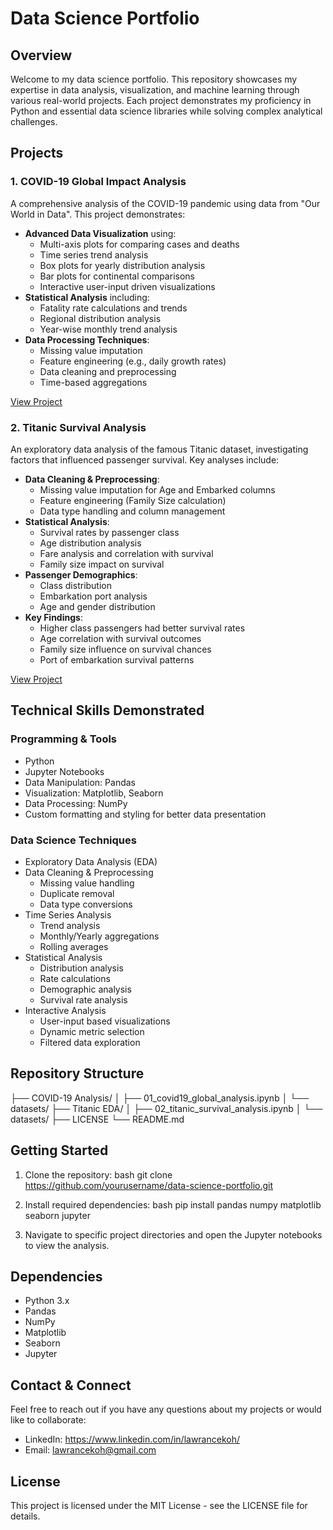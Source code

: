 # Data Science Portfolio

## Overview
Welcome to my data science portfolio. This repository showcases my expertise in data analysis, visualization, and machine learning through various real-world projects. Each project demonstrates my proficiency in Python and essential data science libraries while solving complex analytical challenges.

## Projects

### 1. COVID-19 Global Impact Analysis
A comprehensive analysis of the COVID-19 pandemic using data from "Our World in Data". This project demonstrates:

- **Advanced Data Visualization** using:
  - Multi-axis plots for comparing cases and deaths
  - Time series trend analysis
  - Box plots for yearly distribution analysis
  - Bar plots for continental comparisons
  - Interactive user-input driven visualizations
- **Statistical Analysis** including:
  - Fatality rate calculations and trends
  - Regional distribution analysis
  - Year-wise monthly trend analysis
- **Data Processing Techniques**:
  - Missing value imputation
  - Feature engineering (e.g., daily growth rates)
  - Data cleaning and preprocessing
  - Time-based aggregations

[View Project](./COVID-19%20Analysis/01_covid19_global_analysis.ipynb)

### 2. Titanic Survival Analysis
An exploratory data analysis of the famous Titanic dataset, investigating factors that influenced passenger survival. Key analyses include:

- **Data Cleaning & Preprocessing**:
  - Missing value imputation for Age and Embarked columns
  - Feature engineering (Family Size calculation)
  - Data type handling and column management
- **Statistical Analysis**:
  - Survival rates by passenger class
  - Age distribution analysis
  - Fare analysis and correlation with survival
  - Family size impact on survival
- **Passenger Demographics**:
  - Class distribution
  - Embarkation port analysis
  - Age and gender distribution
- **Key Findings**:
  - Higher class passengers had better survival rates
  - Age correlation with survival outcomes
  - Family size influence on survival chances
  - Port of embarkation survival patterns

[View Project](./Titanic%20EDA/02_titanic_survival_analysis.ipynb)

## Technical Skills Demonstrated

### Programming & Tools
- Python
- Jupyter Notebooks
- Data Manipulation: Pandas
- Visualization: Matplotlib, Seaborn
- Data Processing: NumPy
- Custom formatting and styling for better data presentation

### Data Science Techniques
- Exploratory Data Analysis (EDA)
- Data Cleaning & Preprocessing
  - Missing value handling
  - Duplicate removal
  - Data type conversions
- Time Series Analysis
  - Trend analysis
  - Monthly/Yearly aggregations
  - Rolling averages
- Statistical Analysis
  - Distribution analysis
  - Rate calculations
  - Demographic analysis
  - Survival rate analysis
- Interactive Analysis
  - User-input based visualizations
  - Dynamic metric selection
  - Filtered data exploration

## Repository Structure
├── COVID-19 Analysis/
│   ├── 01_covid19_global_analysis.ipynb
│   └── datasets/
├── Titanic EDA/
│   ├── 02_titanic_survival_analysis.ipynb
│   └── datasets/
├── LICENSE
└── README.md

## Getting Started
1. Clone the repository:
bash
git clone https://github.com/yourusername/data-science-portfolio.git

2. Install required dependencies:
bash
pip install pandas numpy matplotlib seaborn jupyter

3. Navigate to specific project directories and open the Jupyter notebooks to view the analysis.

## Dependencies
- Python 3.x
- Pandas
- NumPy
- Matplotlib
- Seaborn
- Jupyter

## Contact & Connect
Feel free to reach out if you have any questions about my projects or would like to collaborate:
- LinkedIn: https://www.linkedin.com/in/lawrancekoh/
- Email: lawrancekoh@gmail.com

## License
This project is licensed under the MIT License - see the LICENSE file for details.
